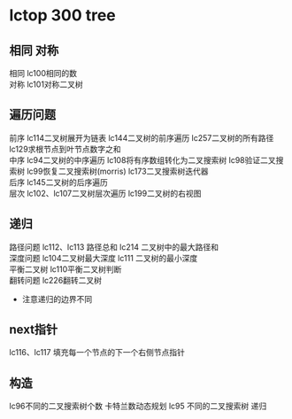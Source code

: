 # lctop 300  tree 
## 相同 对称 
相同  lc100相同的数    
对称  lc101对称二叉树  
## 遍历问题
前序   lc114二叉树展开为链表 lc144二叉树的前序遍历 lc257二叉树的所有路径 lc129求根节点到叶节点数字之和  
中序 lc94二叉树的中序遍历 lc108将有序数组转化为二叉搜索树  lc98验证二叉搜索树  lc99恢复二叉搜索树(morris) lc173二叉搜索树迭代器  
后序    lc145二叉树的后序遍历  
层次 lc102、lc107二叉树层次遍历  lc199二叉树的右视图  
## 递归
路径问题 lc112、lc113 路径总和 lc214 二叉树中的最大路径和  
深度问题 lc104二叉树最大深度 lc111 二叉树的最小深度  
平衡二叉树 lc110平衡二叉树判断    
翻转问题 lc226翻转二叉树  
* 注意递归的边界不同  
## next指针
lc116、lc117 填充每一个节点的下一个右侧节点指针  
## 构造
lc96不同的二叉搜索树个数 卡特兰数动态规划  lc95 不同的二叉搜索树 递归  

